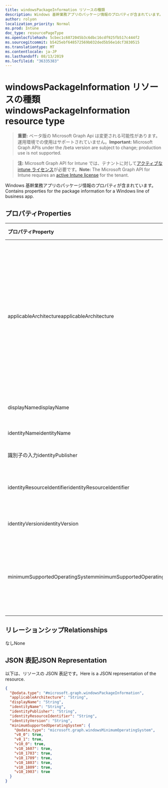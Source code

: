 ```yaml
---
title: windowsPackageInformation リソースの種類
description: Windows 基幹業務アプリのパッケージ情報のプロパティが含まれています。
author: rolyon
localization_priority: Normal
ms.prod: Intune
doc_type: resourcePageType
ms.openlocfilehash: 5cbec1c6072045b3c6dbc16cdf925fb517c444f2
ms.sourcegitcommit: b5425ebf648572569b032ded5b56e1dcf3830515
ms.translationtype: MT
ms.contentlocale: ja-JP
ms.lasthandoff: 08/13/2019
ms.locfileid: "36335383"
---
```

# <a name="windowspackageinformation-resource-type"></a><span data-ttu-id="01091-103">windowsPackageInformation リソースの種類</span><span class="sxs-lookup"><span data-stu-id="01091-103">windowsPackageInformation resource type</span></span>

> <span data-ttu-id="01091-104">**重要:** ベータ版の Microsoft Graph Api は変更される可能性があります。運用環境での使用はサポートされていません。</span><span class="sxs-lookup"><span data-stu-id="01091-104">**Important:** Microsoft Graph APIs under the /beta version are subject to change; production use is not supported.</span></span>

> <span data-ttu-id="01091-105">**注:** Microsoft Graph API for Intune では、テナントに対して[アクティブな intune ライセンス](https://go.microsoft.com/fwlink/?linkid=839381)が必要です。</span><span class="sxs-lookup"><span data-stu-id="01091-105">**Note:** The Microsoft Graph API for Intune requires an [active Intune license](https://go.microsoft.com/fwlink/?linkid=839381) for the tenant.</span></span>

<span data-ttu-id="01091-106">Windows 基幹業務アプリのパッケージ情報のプロパティが含まれています。</span><span class="sxs-lookup"><span data-stu-id="01091-106">Contains properties for the package information for a Windows line of business app.</span></span>

## <a name="properties"></a><span data-ttu-id="01091-107">プロパティ</span><span class="sxs-lookup"><span data-stu-id="01091-107">Properties</span></span>
|<span data-ttu-id="01091-108">プロパティ</span><span class="sxs-lookup"><span data-stu-id="01091-108">Property</span></span>|<span data-ttu-id="01091-109">型</span><span class="sxs-lookup"><span data-stu-id="01091-109">Type</span></span>|<span data-ttu-id="01091-110">説明</span><span class="sxs-lookup"><span data-stu-id="01091-110">Description</span></span>|
|:---|:---|:---|
|<span data-ttu-id="01091-111">applicableArchitecture</span><span class="sxs-lookup"><span data-stu-id="01091-111">applicableArchitecture</span></span>|[<span data-ttu-id="01091-112">windowsArchitecture</span><span class="sxs-lookup"><span data-stu-id="01091-112">windowsArchitecture</span></span>](../resources/intune-apps-windowsarchitecture.md)|<span data-ttu-id="01091-113">このアプリを実行できる Windows アーキテクチャ。</span><span class="sxs-lookup"><span data-stu-id="01091-113">The Windows architecture for which this app can run on.</span></span> <span data-ttu-id="01091-114">使用可能な値: `none`、`x86`、`x64`、`arm`、`neutral`、`arm64`。</span><span class="sxs-lookup"><span data-stu-id="01091-114">Possible values are: `none`, `x86`, `x64`, `arm`, `neutral`, `arm64`.</span></span>|
|<span data-ttu-id="01091-115">displayName</span><span class="sxs-lookup"><span data-stu-id="01091-115">displayName</span></span>|<span data-ttu-id="01091-116">String</span><span class="sxs-lookup"><span data-stu-id="01091-116">String</span></span>|<span data-ttu-id="01091-117">表示名を指定します。</span><span class="sxs-lookup"><span data-stu-id="01091-117">The Display Name.</span></span>|
|<span data-ttu-id="01091-118">identityName</span><span class="sxs-lookup"><span data-stu-id="01091-118">identityName</span></span>|<span data-ttu-id="01091-119">String</span><span class="sxs-lookup"><span data-stu-id="01091-119">String</span></span>|<span data-ttu-id="01091-120">ID 名。</span><span class="sxs-lookup"><span data-stu-id="01091-120">The Identity Name.</span></span>|
|<span data-ttu-id="01091-121">識別子の入力</span><span class="sxs-lookup"><span data-stu-id="01091-121">identityPublisher</span></span>|<span data-ttu-id="01091-122">String</span><span class="sxs-lookup"><span data-stu-id="01091-122">String</span></span>|<span data-ttu-id="01091-123">Id 発行者。</span><span class="sxs-lookup"><span data-stu-id="01091-123">The Identity Publisher.</span></span>|
|<span data-ttu-id="01091-124">identityResourceIdentifier</span><span class="sxs-lookup"><span data-stu-id="01091-124">identityResourceIdentifier</span></span>|<span data-ttu-id="01091-125">String</span><span class="sxs-lookup"><span data-stu-id="01091-125">String</span></span>|<span data-ttu-id="01091-126">ID のリソースの識別子。</span><span class="sxs-lookup"><span data-stu-id="01091-126">The Identity Resource Identifier.</span></span>|
|<span data-ttu-id="01091-127">identityVersion</span><span class="sxs-lookup"><span data-stu-id="01091-127">identityVersion</span></span>|<span data-ttu-id="01091-128">String</span><span class="sxs-lookup"><span data-stu-id="01091-128">String</span></span>|<span data-ttu-id="01091-129">Id のバージョン。</span><span class="sxs-lookup"><span data-stu-id="01091-129">The Identity Version.</span></span>|
|<span data-ttu-id="01091-130">minimumSupportedOperatingSystem</span><span class="sxs-lookup"><span data-stu-id="01091-130">minimumSupportedOperatingSystem</span></span>|[<span data-ttu-id="01091-131">windowsMinimumOperatingSystem</span><span class="sxs-lookup"><span data-stu-id="01091-131">windowsMinimumOperatingSystem</span></span>](../resources/intune-apps-windowsminimumoperatingsystem.md)|<span data-ttu-id="01091-132">該当するオペレーティング システムの最小の値です。</span><span class="sxs-lookup"><span data-stu-id="01091-132">The value for the minimum applicable operating system.</span></span>|

## <a name="relationships"></a><span data-ttu-id="01091-133">リレーションシップ</span><span class="sxs-lookup"><span data-stu-id="01091-133">Relationships</span></span>
<span data-ttu-id="01091-134">なし</span><span class="sxs-lookup"><span data-stu-id="01091-134">None</span></span>

## <a name="json-representation"></a><span data-ttu-id="01091-135">JSON 表記</span><span class="sxs-lookup"><span data-stu-id="01091-135">JSON Representation</span></span>
<span data-ttu-id="01091-136">以下は、リソースの JSON 表記です。</span><span class="sxs-lookup"><span data-stu-id="01091-136">Here is a JSON representation of the resource.</span></span>
<!-- {
  "blockType": "resource",
  "@odata.type": "microsoft.graph.windowsPackageInformation"
}
-->
``` json
{
  "@odata.type": "#microsoft.graph.windowsPackageInformation",
  "applicableArchitecture": "String",
  "displayName": "String",
  "identityName": "String",
  "identityPublisher": "String",
  "identityResourceIdentifier": "String",
  "identityVersion": "String",
  "minimumSupportedOperatingSystem": {
    "@odata.type": "microsoft.graph.windowsMinimumOperatingSystem",
    "v8_0": true,
    "v8_1": true,
    "v10_0": true,
    "v10_1607": true,
    "v10_1703": true,
    "v10_1709": true,
    "v10_1803": true,
    "v10_1809": true,
    "v10_1903": true
  }
}
```



